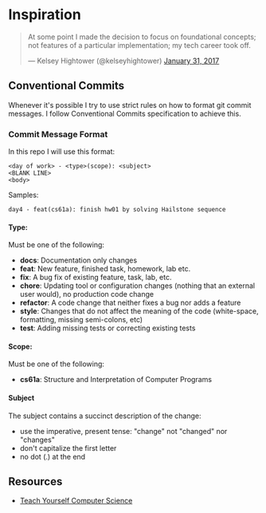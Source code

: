 # Inspiration

<blockquote class="twitter-tweet"><p lang="en" dir="ltr">At some point I made the decision to focus on foundational concepts; not features of a particular implementation; my tech career took off.</p>&mdash; Kelsey Hightower (@kelseyhightower) <a href="https://twitter.com/kelseyhightower/status/826528907381739520?ref_src=twsrc%5Etfw">January 31, 2017</a></blockquote>

## Conventional Commits

Whenever it's possible I try to use strict rules on how to format git commit
messages. I follow Conventional Commits specification to achieve this.

### Commit Message Format

In this repo I will use this format:

```
<day of work> - <type>(scope): <subject>
<BLANK LINE>
<body>
```

Samples:
```
day4 - feat(cs61a): finish hw01 by solving Hailstone sequence
```

#### Type:

Must be one of the following:

- **docs**: Documentation only changes
- **feat**: New feature, finished task, homework, lab etc.
- **fix**: A bug fix of existing feature, task, lab, etc.
- **chore**: Updating tool or configuration changes (nothing that an external user would), no production code change
- **refactor**: A code change that neither fixes a bug nor adds a feature
- **style**: Changes that do not affect the meaning of the code (white-space, formatting, missing semi-colons, etc)
- **test**: Adding missing tests or correcting existing tests

#### Scope:

Must be one of the following:

- **cs61a**: Structure and Interpretation of Computer Programs

#### Subject

The subject contains a succinct description of the change:

- use the imperative, present tense: "change" not "changed" nor "changes"
- don't capitalize the first letter
- no dot (.) at the end


## Resources

- [Teach Yourself Computer Science](https://teachyourselfcs.com/)
